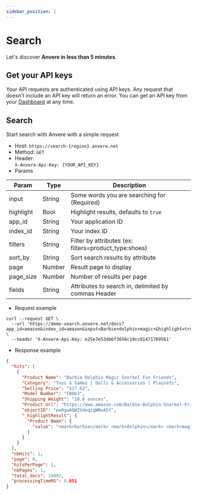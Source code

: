 ```yaml
---
sidebar_position: 1
---
```


# Search

Let's discover **Anvere in less than 5 minutes**.
## Get your API keys
Your API requests are authenticated using API keys. Any request that doesn't include an API key will return an error.
You can get an API key from your [Dashboard](https://anvere.net) at any time.
## Search
Start search with Anvere with a simple request

- Host: `https://search-{region}.anvere.net`
- Method: `GET`
- Header:  
`X-Anvere-Api-Key: {YOUR_API_KEY}`
- Params

| Param     | Type   | Description                                           |
|-----------|--------|-------------------------------------------------------|
| input     | String | Some words you are searching for (Required)           |
| highlight | Bool   | Highlight results, defaults to `true`                 |
| app_id    | String | Your application ID                                   |
| index_id  | String | Your index ID                                         |
| filters   | String | Filter by attributes (ex: filters=product_type:shoes) |
| sort_by   | String | Sort search results by attribute                      |
| page      | Number | Result page to display                                |
| page_size | Number | Number of results per page                            |
| fields    | String | Attributes to search in, delimited by commas Header   |

- Request example  
```shell
curl --request GET \
  --url 'https://demo-search.anvere.net/docs?app_id=amazon&index_id=amazon&input=Barbie+dolphin+magic+&highlight=true&page=0&page_size=10' \
  --header 'X-Anvere-Api-Key: e25e7e53db6f3656c19cc01471709561'
```
- Response example
```json
{
  "hits": [
    {
      "Product Name": "Barbie Dolphin Magic Snorkel Fun Friends",
      "Category": "Toys & Games | Dolls & Accessories | Playsets",
      "Selling Price": "$17.62",
      "Model Number": "FBD63",
      "Shipping Weight": "10.6 ounces",
      "Product Url": "https://www.amazon.com/Barbie-Dolphin-Snorkel-Friends-Playset/dp/B01MRV4ET4",
      "objectID": "pe0gwAQWZSdeqiqWNuA5f",
      "_highlightResult": {
        "Product Name": {
          "value": "<mark>barbie</mark> <mark>dolphin</mark> <mark>magic</mark> snorkel fun friends"
        }
      }
    }
  ],
  "nbHits": 1,
  "page": 0,
  "hitsPerPage": 1,
  "nbPages": 1,
  "total_docs": 10002,
  "processingTimeMS": 0.051
}
```